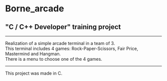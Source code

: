 # Borne_arcade

<h2>"C / C++ Developer" training project</h2>

------------------------------------------------------------------------

Realization of a simple arcade terminal in a team of 3. <br>
This terminal includes 4 games: Rock-Paper-Scissors, Fair Price, Mastermind and Hangman.<br> 
There is a menu to choose one of the 4 games.

------------------------------------------------------------------------

This project was made in C.
